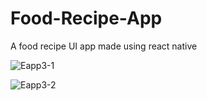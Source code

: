 # Food-Recipe-App
A food recipe UI app made using react native

![Eapp3-1](https://user-images.githubusercontent.com/89064825/132386589-2b5f6645-d9af-4fc5-8cd8-cb81cf65f327.jpg)

![Eapp3-2](https://user-images.githubusercontent.com/89064825/132386650-a0785450-1ef4-4f6b-b9c2-f7255f8abef6.jpg)
